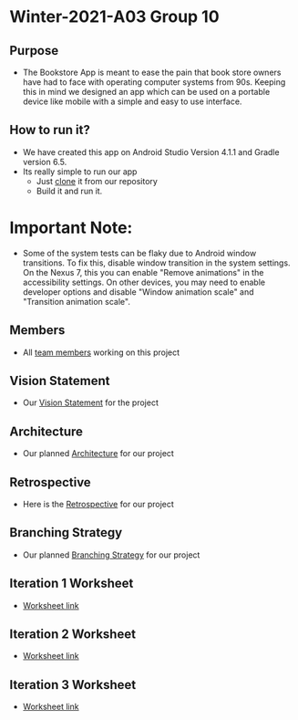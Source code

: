 # Winter-2021-A03 Group 10

## Purpose
- The Bookstore App is meant to ease the pain that book store owners have had to face with operating computer systems from 90s. Keeping this in mind we designed an app which can be used on a portable device like mobile with a simple and easy to use interface.

## How to run it?
- We have created this app on Android Studio Version 4.1.1 and Gradle version 6.5.
- Its really simple to run our app
    - Just [clone](https://code.cs.umanitoba.ca/3350-winter-2021-a03/winter-2021-a03-group-10.git) it from our repository 
    - Build it and run it.

# Important Note:
- Some of the system tests can be flaky due to Android window transitions. To fix this, disable window transition in the system settings. On the Nexus 7, this you can enable "Remove animations" in the accessibility settings. On other devices, you may need to enable developer options and disable "Window animation scale" and "Transition animation scale".

## Members
- All [team members](https://code.cs.umanitoba.ca/3350-winter-2021-a03/winter-2021-a03-group-10/-/blob/master/docs/Members.md) working on this project

## Vision Statement
- Our [Vision Statement](https://code.cs.umanitoba.ca/3350-winter-2021-a03/winter-2021-a03-group-10/-/blob/master/docs/VISION.md) for the project

## Architecture 
- Our planned [Architecture](https://code.cs.umanitoba.ca/3350-winter-2021-a03/winter-2021-a03-group-10/-/blob/master/docs/architecture.md) for our project

## Retrospective
- Here is the [Retrospective](https://code.cs.umanitoba.ca/3350-winter-2021-a03/winter-2021-a03-group-10/-/blob/master/docs/retrospective.md) for our project 

## Branching Strategy
- Our planned [Branching Strategy](https://code.cs.umanitoba.ca/3350-winter-2021-a03/winter-2021-a03-group-10/-/blob/master/docs/BranchingStrategy.md) for our project

## Iteration 1 Worksheet
- [Worksheet link](https://code.cs.umanitoba.ca/3350-winter-2021-a03/winter-2021-a03-group-10/-/blob/master/docs/i1_worksheet.md)  
 
## Iteration 2 Worksheet
- [Worksheet link](https://code.cs.umanitoba.ca/3350-winter-2021-a03/winter-2021-a03-group-10/-/blob/master/docs/i2_worksheet.md)  
  
## Iteration 3 Worksheet
- [Worksheet link](https://code.cs.umanitoba.ca/3350-winter-2021-a03/winter-2021-a03-group-10/-/blob/master/docs/i3_worksheet.md)  